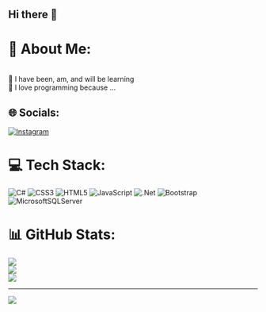 ## Hi there 👋

# 💫 About Me:
<br>🌱 I have been, am, and will be learning<br>💬 I love programming because ...<br>


## 🌐 Socials:
[![Instagram](https://img.shields.io/badge/Instagram-%23E4405F.svg?logo=Instagram&logoColor=white)](https://instagram.com/arash_zaboli_z) 

# 💻 Tech Stack:
![C#](https://img.shields.io/badge/c%23-%23239120.svg?style=for-the-badge&logo=csharp&logoColor=white) ![CSS3](https://img.shields.io/badge/css3-%231572B6.svg?style=for-the-badge&logo=css3&logoColor=white) ![HTML5](https://img.shields.io/badge/html5-%23E34F26.svg?style=for-the-badge&logo=html5&logoColor=white) ![JavaScript](https://img.shields.io/badge/javascript-%23323330.svg?style=for-the-badge&logo=javascript&logoColor=%23F7DF1E) ![.Net](https://img.shields.io/badge/.NET-5C2D91?style=for-the-badge&logo=.net&logoColor=white) ![Bootstrap](https://img.shields.io/badge/bootstrap-%238511FA.svg?style=for-the-badge&logo=bootstrap&logoColor=white) ![MicrosoftSQLServer](https://img.shields.io/badge/Microsoft%20SQL%20Server-CC2927?style=for-the-badge&logo=microsoft%20sql%20server&logoColor=white)
# 📊 GitHub Stats:
![](https://github-readme-stats.vercel.app/api?username=ArashZaboli&theme=dark&hide_border=false&include_all_commits=false&count_private=false)<br/>
![](https://nirzak-streak-stats.vercel.app/?user=ArashZaboli&theme=dark&hide_border=false)<br/>
![](https://github-readme-stats.vercel.app/api/top-langs/?username=ArashZaboli&theme=dark&hide_border=false&include_all_commits=false&count_private=false&layout=compact)

---
[![](https://visitcount.itsvg.in/api?id=ArashZaboli&icon=10&color=13)](https://visitcount.itsvg.in)

<!-- Proudly created with GPRM ( https://gprm.itsvg.in ) -->
